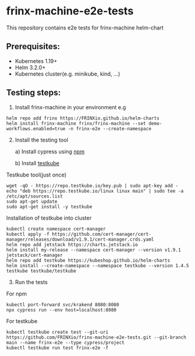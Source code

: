 # frinx-machine-e2e-tests

This repository contains e2e tests for frinx-machine helm-chart

## Prerequisites:
- Kubernetes 1.19+
- Helm 3.2.0+
- Kubernetes cluster(e.g. minikube, kind, ...)

## Testing steps:

1. Install frinx-machine in your environment e.g
```
helm repo add frinx https://FRINXio.github.io/helm-charts
helm install frinx-machine frinx/frinx-machine --set demo-workflows.enabled=true -n frinx-e2e --create-namespace
```
2. Install the testing tool

    a) Install cypress using [npm](https://docs.cypress.io/guides/getting-started/installing-cypress#Direct-download)

    b) Install [testkube](https://kubeshop.github.io/testkube/installing/)

Testkube tool(just once)
```
wget -qO - https://repo.testkube.io/key.pub | sudo apt-key add -
echo "deb https://repo.testkube.io/linux linux main" | sudo tee -a /etc/apt/sources.list
sudo apt-get update
sudo apt-get install -y testkube
```
Installation of testkube into cluster
```
kubectl create namespace cert-manager
kubectl apply -f https://github.com/cert-manager/cert-manager/releases/download/v1.9.1/cert-manager.crds.yaml
helm repo add jetstack https://charts.jetstack.io
helm install my-release --namespace cert-manager --version v1.9.1 jetstack/cert-manager
helm repo add testkube https://kubeshop.github.io/helm-charts
helm install --create-namespace --namespace testkube --version 1.4.5 testkube testkube/testkube
```

3. Run the tests

For npm
```
kubectl port-forward svc/krakend 8080:8080
npx cypress run --env host=localhost:8080
```

For testkube
```
kubectl testkube create test --git-uri https://github.com/FRINXio/frinx-machine-e2e-tests.git --git-branch main --name frinx-e2e --type cypress/project
kubectl testkube run test frinx-e2e -f
```
